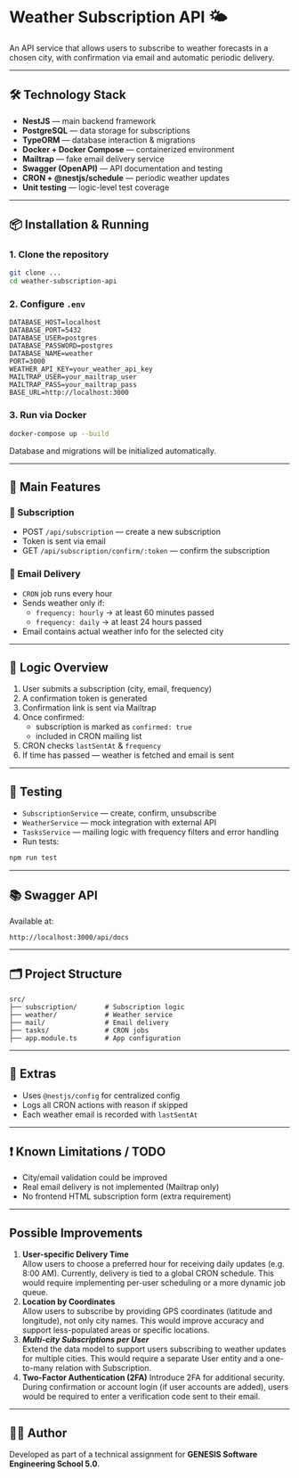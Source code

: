 
# Weather Subscription API 🌤

An API service that allows users to subscribe to weather forecasts in a chosen city, with confirmation via email and automatic periodic delivery.

---

## 🛠 Technology Stack

- **NestJS** — main backend framework
- **PostgreSQL** — data storage for subscriptions
- **TypeORM** — database interaction & migrations
- **Docker + Docker Compose** — containerized environment
- **Mailtrap** — fake email delivery service
- **Swagger (OpenAPI)** — API documentation and testing
- **CRON + @nestjs/schedule** — periodic weather updates
- **Unit testing** — logic-level test coverage

---

## 📦 Installation & Running

### 1. Clone the repository

```bash
git clone ...
cd weather-subscription-api
```

### 2. Configure `.env`

```env
DATABASE_HOST=localhost
DATABASE_PORT=5432
DATABASE_USER=postgres
DATABASE_PASSWORD=postgres
DATABASE_NAME=weather
PORT=3000
WEATHER_API_KEY=your_weather_api_key
MAILTRAP_USER=your_mailtrap_user
MAILTRAP_PASS=your_mailtrap_pass
BASE_URL=http://localhost:3000
```

### 3. Run via Docker

```bash
docker-compose up --build
```

Database and migrations will be initialized automatically.

---

## 🚀 Main Features

### 🔹 Subscription

- POST `/api/subscription` — create a new subscription
- Token is sent via email
- GET `/api/subscription/confirm/:token` — confirm the subscription

### 🔹 Email Delivery

- `CRON` job runs every hour
- Sends weather only if:
  - `frequency: hourly` → at least 60 minutes passed
  - `frequency: daily` → at least 24 hours passed
- Email contains actual weather info for the selected city

---

## 🧠 Logic Overview

1. User submits a subscription (city, email, frequency)
2. A confirmation token is generated
3. Confirmation link is sent via Mailtrap
4. Once confirmed:
   - subscription is marked as `confirmed: true`
   - included in CRON mailing list
5. CRON checks `lastSentAt` & `frequency`
6. If time has passed — weather is fetched and email is sent

---

## 🧪 Testing

- `SubscriptionService` — create, confirm, unsubscribe
- `WeatherService` — mock integration with external API
- `TasksService` — mailing logic with frequency filters and error handling
- Run tests:

```bash
npm run test
```

---

## 📚 Swagger API

Available at:

```
http://localhost:3000/api/docs
```

---

## 🗂 Project Structure

```
src/
├── subscription/       # Subscription logic
├── weather/            # Weather service
├── mail/               # Email delivery
├── tasks/              # CRON jobs
├── app.module.ts       # App configuration
```

---

## 📝 Extras

- Uses `@nestjs/config` for centralized config
- Logs all CRON actions with reason if skipped
- Each weather email is recorded with `lastSentAt`

---

## ❗ Known Limitations / TODO

- City/email validation could be improved
- Real email delivery is not implemented (Mailtrap only)
- No frontend HTML subscription form (extra requirement)

---

## Possible Improvements
 1. **User-specific Delivery Time**  
    Allow users to choose a preferred hour for receiving daily updates (e.g. 8:00 AM). Currently, delivery is tied to a global CRON schedule. This would require implementing per-user scheduling or a more dynamic job queue.
 2. **Location by Coordinates**   
    Allow users to subscribe by providing GPS coordinates (latitude and longitude), not only city names. This would improve accuracy and support less-populated areas or specific locations.
 3. ***Multi-city Subscriptions per User***  
Extend the data model to support users subscribing to weather updates for multiple cities. This would require a separate User entity and a one-to-many relation with Subscription.
 4. **Two-Factor Authentication (2FA)**
Introduce 2FA for additional security. During confirmation or account login (if user accounts are added), users would be required to enter a verification code sent to their email.




---

## 👨‍💻 Author

Developed as part of a technical assignment for **GENESIS Software Engineering School 5.0**.
